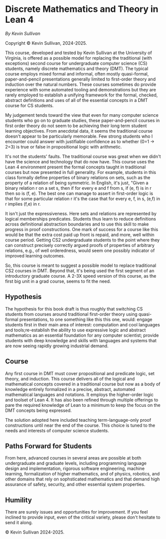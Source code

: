 # Discrete Mathematics and Theory in Lean 4

*By Kevin Sullivan*

Copyright &copy; Kevin Sullivan, 2024-2025.

This course, developed and tested by Kevin Sullivan at the University of Virginia, is
offered as a possible model for replacing the traditional (with exceptions) second course for undergraduate computer science (CS) students, namely discrete mathematics and theory (DMT). The typical course employs mixed formal and informal, often mostly quasi-formal, paper-and-pencil presentations generally limited to first-order theory and induction over the natural numbers. These courses sometimes do provide experience with some automated tooling and demonstrations but they are rarely employed to establish a unifying framework for the formal, checked, abstract definitions and uses of all of the essential concepts in a DMT course for CS students.

My judgement tends toward the view that even for many computer science students who go on to graduate studies, these paper-and-pencil courses in first order theory do not seem to be achieving their long term student learning objectives. From anecdotal data, it seems the traditional course doesn't appear to be particularly memorable. Few strong students who I encounter could answer with justifiable confidence as to whether (0=1 -> 2=3) is true or false in propositional logic with arithmetic.

It's not the students' faults. The traditional course was great when we didn't have the science and technology that do now have. This course uses the Lean 4 environment present the formal concepts taught in traditional courses but now presented in full generality. For example, students in this class formally define properties of binary relations on sets, such as the property of a relation of being symmetric. In English, it's just, "Given a binary relation r on a set s, then if for every e and f from s,
if (e, f) is in r then so is (f, e). The best one can manage to assert in first-order logic is that for some particular relation r it's the case that for every e, f, in s, (e,f) in r implies (f,e) in r. 

It isn't just the expressiveness. Here sets and relations are represented by logical memberships predicates.  Students thus learn to reduce definitions across definitional abstraction boundaries and to use this skill to make progress in proof constructions. One mark of success for a course like this would be that the extra cost paid up front is repaid, and more, well within course period. Getting CS2 undergraduate students to the point where they can construct precisely correctly argued proofs of properties of arbitrary relations, e.g., of well orderedness, would seem one possibly indicator of improved learning outcomes.

So, this course is meant to suggest a possible model to replace traditional CS2 courses in DMT. Beyond that, it's being used the first segment of an introductory graduate course. A 2-3X speed version of this course, as the first big unit in a grad course, seems to fit the need.  

## Hypothesis

The hypothesis for this book draft is thus roughly that switching CS students from courses around traditional first-order theory using quasi-formal presentations, to one something like this this one, would: engage students first in their main area of interest: computation and cool languages and tools;re-establish the ability to use expressive logic and abstract mathematics as an essential foundation for any computer scientist; provide students with deep knowledge and skills with languages and systems that are now seeing rapidly growing industrial demand.


## Course

Any first course in DMT must cover propositional and predicate logic, set theory, and induction.
This course delivers all of the logical and mathematical concepts covered in a traditional course
but now as a body of knowledge entirely formalized in a precise, abstract, automated  mathematical
languages and notations. It employs the higher-order logic and toolset of Lean 4. It has also been
refined through multiple offerings to pare the required knowledge of Lean to a minimum to keep the
focus on the DMT concepts being expressed.

The solution adopted here included teaching term-language-only proof constructions until near the
end of the course. This choice is tuned to the needs and interests of computer science students.  

## Paths Forward for Students

From here, advanced courses in several areas are possible at both undergraduate and graduate levels, including programming language design and implementation, rigorous software engineering, machine learning, formalization of higher mathematics, and of physics, robotics, and other domains that rely on sophsticated mathematics and that demand high assurance of safety, security, and other essential system properties.

## Humility

There are surely issues and opportunities for improvement. If you feel inclined to provide input, even of the critical variety, please don't hesitate to send it along.

 &copy; Kevin Sullivan 2024-2025.